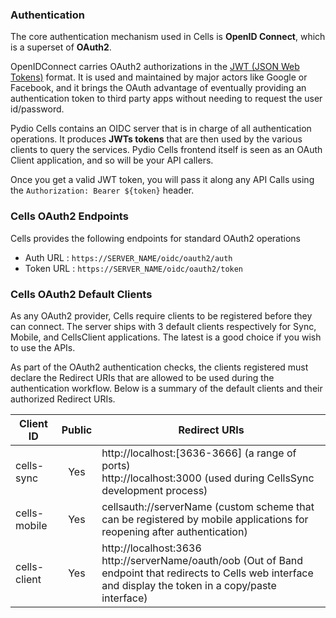 ### Authentication

The core authentication mechanism used in Cells is **OpenID Connect**, which is a superset of **OAuth2**.

OpenIDConnect carries OAuth2 authorizations in the [JWT (JSON Web Tokens)](https://jwt.io/) format. It is used and maintained by major actors like Google or Facebook, and it brings the OAuth advantage of eventually providing an authentication token to third party apps without needing to request the user id/password.

Pydio Cells contains an OIDC server that is in charge of all authentication operations. It produces **JWTs tokens** that are then used by the various clients to query the services. Pydio Cells frontend itself is seen as an OAuth Client application, and so will be your API callers.

Once you get a valid JWT token, you will pass it along any API Calls using the `Authorization: Bearer ${token}` header.

### Cells OAuth2 Endpoints

Cells provides the following endpoints for standard OAuth2 operations

 * Auth URL : `https://SERVER_NAME/oidc/oauth2/auth`
 * Token URL : `https://SERVER_NAME/oidc/oauth2/token`


### Cells OAuth2 Default Clients

As any OAuth2 provider, Cells require clients to be registered before they can connect. The server ships with 3 default clients respectively for Sync, Mobile, and CellsClient applications. The latest is a good choice if you wish to use the APIs. 

As part of the OAuth2 authentication checks, the clients registered must declare the Redirect URIs that are allowed to be used during the authentication workflow. Below is a summary of the default clients and their authorized Redirect URIs.

| Client ID    | Public | Redirect URIs                                                |
| ------------ | :----: | ------------------------------------------------------------ |
| cells-sync   |  Yes   | http://localhost:[3636-3666] (a range of ports)<br />http://localhost:3000 (used during CellsSync development process) |
| cells-mobile |  Yes   | cellsauth://serverName (custom scheme that can be registered by mobile applications for reopening after authentication) |
| cells-client |  Yes   | http://localhost:3636<br/>http://serverName/oauth/oob (Out of Band endpoint that redirects to Cells web interface and display the token in a copy/paste interface) |


